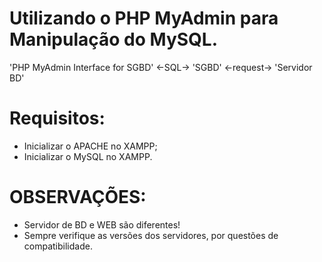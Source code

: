 # Utilizando o PHP MyAdmin para Manipulação do MySQL.

'PHP MyAdmin Interface for SGBD' <-SQL-> 'SGBD' <-request-> 'Servidor BD'

# Requisitos:

- Inicializar o APACHE no XAMPP;
- Inicializar o MySQL no XAMPP.

# OBSERVAÇÕES:

- Servidor de BD e WEB são diferentes!
- Sempre verifique as versões dos servidores, por questões de compatibilidade.